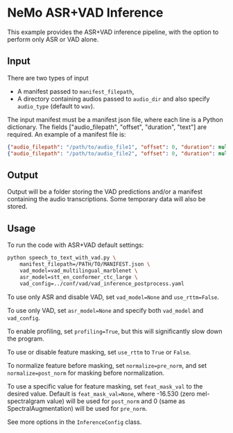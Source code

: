 # NeMo ASR+VAD Inference

This example provides the ASR+VAD inference pipeline, with the option to perform only ASR or VAD alone.

## Input

There are two types of input
-  A manifest passed to `manifest_filepath`, 
-  A directory containing audios passed to `audio_dir` and also specify `audio_type` (default to `wav`).

The input manifest must be a manifest json file, where each line is a Python dictionary. The fields ["audio_filepath", "offset", "duration",  "text"] are required. An example of a manifest file is:
```json
{"audio_filepath": "/path/to/audio_file1", "offset": 0, "duration": null,  "text": "a b c d e"}
{"audio_filepath": "/path/to/audio_file2", "offset": 0, "duration": null,  "text": "f g h i j"}
```

## Output
Output will be a folder storing the VAD predictions and/or a manifest containing the audio transcriptions. Some temporary data will also be stored.


## Usage

To run the code with ASR+VAD default settings:

```bash
python speech_to_text_with_vad.py \
    manifest_filepath=/PATH/TO/MANIFEST.json \
    vad_model=vad_multilingual_marblenet \
    asr_model=stt_en_conformer_ctc_large \
    vad_config=../conf/vad/vad_inference_postprocess.yaml
```

To use only ASR and disable VAD, set `vad_model=None` and `use_rttm=False`.

To use only VAD, set `asr_model=None` and specify both `vad_model` and `vad_config`.

To enable profiling, set `profiling=True`, but this will significantly slow down the program.

To use or disable feature masking, set `use_rttm` to `True` or `False`.

To normalize feature before masking, set `normalize=pre_norm`, 
and set `normalize=post_norm` for masking before normalization.

To use a specific value for feature masking, set `feat_mask_val` to the desired value. 
Default is `feat_mask_val=None`, where -16.530 (zero mel-spectralgram value) will be used for `post_norm` and 0 (same as SpectralAugmentation) will be used for `pre_norm`.

See more options in the `InferenceConfig` class.
